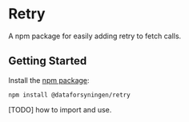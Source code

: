 # Retry

A npm package for easily adding retry to fetch calls.

## Getting Started

Install the [npm package](@dataforsyningen/retry):

```npm install @dataforsyningen/retry```

[TODO] how to import and use.
